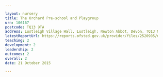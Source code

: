 ```yaml
---

layout: nursery
title: The Orchard Pre-school and Playgroup
urn: 106167
postcode: TQ13 9TA
address: Lustleigh Village Hall, Lustleigh, Newton Abbot, Devon, TQ13 9TA
latestReportUrl: https://reports.ofsted.gov.uk/provider/files/2520905/urn/106167.pdf
teaching: 2
development: 2
leadership: 2
outcomes: 2
overall: 2
date: 21 October 2015

---
```

